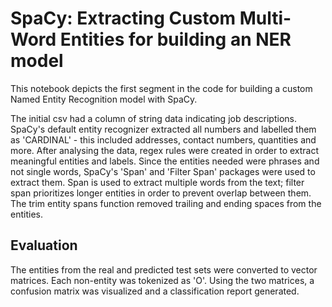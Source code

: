 # SpaCy: Extracting Custom Multi-Word Entities for building an NER model

This notebook depicts the first segment in the code for building a custom Named Entity Recognition model with SpaCy. 

The initial csv had a column of string data indicating job descriptions. SpaCy's default entity recognizer extracted all numbers and labelled them as 'CARDINAL' - this included addresses, contact numbers, quantities and more. After analysing the data, regex rules were created in order to extract meaningful entities and labels. Since the entities needed were phrases and not single words, SpaCy's 'Span' and 'Filter Span' packages were used to extract them. Span is used to extract multiple words from the text; filter span prioritizes longer entities in order to prevent overlap between them. The trim entity spans function removed trailing and ending spaces from the entities. 

## Evaluation

The entities from the real and predicted test sets were converted to vector matrices. Each non-entity was tokenized as 'O'. Using the two matrices, a confusion matrix was visualized and a classification report generated.  

